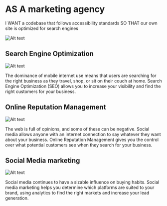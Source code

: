 # AS A marketing agency
I WANT a codebase that follows accessibility standards
SO THAT our own site is optimized for search engines

![Alt text](/assets/images/digital-marketing-meeting.jpg?raw=true "Optional Title")

## Search Engine Optimization

![Alt text](/assets/images/search-engine-optimization.jpg?raw=true "Option Title")

The dominance of mobile internet use means that users are searching for the right business as they travel, shop, or sit on their couch at home. Search Engine Optimization (SEO) allows you to increase your visibility and find the right customers for your business.

## Online Reputation Management

![Alt text](/assets/images/online-reputation-management.jpg?raw=true "Optional Title")

The web is full of opinions, and some of these can be negative. Social media allows anyone with an internet connection to say whatever they want about your business. Online Reputation Management gives you the control over what potential customers see when they search for your business.

## Social Media marketing

![Alt text](/assets/images/social-media-marketing.jpg?raw=true "Optional Title")

Social media continues to have a sizable influence on buying habits. Social media marketing helps you determine which platforms are suited to your brand, using analytics to find the right markets and increase your lead generation.

